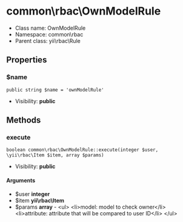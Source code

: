 common\rbac\OwnModelRule
===============






* Class name: OwnModelRule
* Namespace: common\rbac
* Parent class: yii\rbac\Rule





Properties
----------


### $name

    public string $name = 'ownModelRule'





* Visibility: **public**


Methods
-------


### execute

    boolean common\rbac\OwnModelRule::execute(integer $user, \yii\rbac\Item $item, array $params)





* Visibility: **public**


#### Arguments
* $user **integer**
* $item **yii\rbac\Item**
* $params **array** - &lt;ul&gt;
&lt;li&gt;model: model to check owner&lt;/li&gt;
&lt;li&gt;attribute: attribute that will be compared to user ID&lt;/li&gt;
&lt;/ul&gt;


